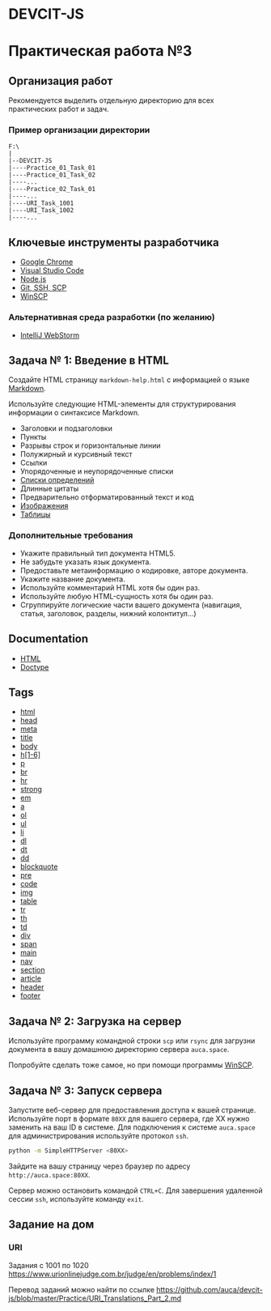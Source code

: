 # DEVCIT-JS
Практическая работа №3
======================

## Организация работ

Рекомендуется выделить отдельную директорию для всех практических работ и задач.

### Пример организации директории

```
F:\
|
|--DEVCIT-JS
|----Practice_01_Task_01
|----Practice_01_Task_02
|----...
|----Practice_02_Task_01
|----...
|----URI_Task_1001
|----URI_Task_1002
|----...
```

## Ключевые инструменты разработчика

* [Google Chrome](https://www.google.com/chrome)
* [Visual Studio Code](https://code.visualstudio.com)
* [Node.js](https://nodejs.org/en)
* [Git, SSH, SCP](https://git-scm.com/)
* [WinSCP](https://winscp.net/eng/downloads.php)

### Альтернативная среда разработки (по желанию)

* [IntelliJ WebStorm](https://www.jetbrains.com/webstorm)

## Задача № 1: Введение в HTML

Создайте HTML страницу `markdown-help.html` с информацией о языке [Markdown](https://daringfireball.net/projects/markdown/).

Используйте следующие HTML-элементы для структурирования информации о синтаксисе Markdown.

* Заголовки и подзаголовки
* Пункты
* Разрывы строк и горизонтальные линии
* Полужирный и курсивный текст
* Ссылки
* Упорядоченные и неупорядоченные списки
* [Списки определений](http://kramdown.gettalong.org/syntax.html#definition-lists)
* Длинные цитаты
* Предварительно отформатированный текст и код
* [Изображения](https://github.com/dcurtis/markdown-mark)
* [Таблицы](http://kramdown.gettalong.org/syntax.html#tables)

### Дополнительные требования

* Укажите правильный тип документа HTML5.
* Не забудьте указать язык документа.
* Предоставьте метаинформацию о кодировке, авторе документа.
* Укажите название документа.
* Используйте комментарий HTML хотя бы один раз.
* Используйте любую HTML-сущность хотя бы один раз.
* Сгруппируйте логические части вашего документа (навигация, статья, заголовок, разделы, нижний колонтитул…)

## Documentation

* [HTML](https://developer.mozilla.org/ru/docs/Glossary/HTML)
* [Doctype](https://developer.mozilla.org/ru/docs/Glossary/Doctype)

## Tags

* [html](https://developer.mozilla.org/ru/docs/Web/HTML/Element/html)
* [head](https://developer.mozilla.org/ru/docs/Web/HTML/Element/head)
* [meta](https://developer.mozilla.org/ru/docs/Web/HTML/Element/meta)
* [title](https://developer.mozilla.org/ru/docs/Web/HTML/Element/title)
* [body](https://developer.mozilla.org/ru/docs/Web/HTML/Element/body)
* [h\[1-6\]](https://developer.mozilla.org/ru/docs/Web/HTML/Element/Heading_Elements)
* [p](https://developer.mozilla.org/ru/docs/Web/HTML/Element/p)
* [br](https://developer.mozilla.org/ru/docs/Web/HTML/Element/br)
* [hr](https://developer.mozilla.org/ru/docs/Web/HTML/Element/hr)
* [strong](https://developer.mozilla.org/ru/docs/Web/HTML/Element/strong)
* [em](https://developer.mozilla.org/ru/docs/Web/HTML/Element/em)
* [a](https://developer.mozilla.org/ru/docs/Web/HTML/Element/a)
* [ol](https://developer.mozilla.org/ru/docs/Web/HTML/Element/ol)
* [ul](https://developer.mozilla.org/ru/docs/Web/HTML/Element/ul)
* [li](https://developer.mozilla.org/ru/docs/Web/HTML/Element/li)
* [dl](https://developer.mozilla.org/ru/docs/Web/HTML/Element/dl)
* [dt](https://developer.mozilla.org/ru/docs/Web/HTML/Element/dt)
* [dd](https://developer.mozilla.org/ru/docs/Web/HTML/Element/dd)
* [blockquote](https://developer.mozilla.org/ru/docs/Web/HTML/Element/blockquote)
* [pre](https://developer.mozilla.org/ru/docs/Web/HTML/Element/pre)
* [code](https://developer.mozilla.org/ru/docs/Web/HTML/Element/code)
* [img](https://developer.mozilla.org/ru/docs/Web/HTML/Element/img)
* [table](https://developer.mozilla.org/ru/docs/Web/HTML/Element/table)
* [tr](https://developer.mozilla.org/ru/docs/Web/HTML/Element/tr)
* [th](https://developer.mozilla.org/ru/docs/Web/HTML/Element/th)
* [td](https://developer.mozilla.org/ru/docs/Web/HTML/Element/td)
* [div](https://developer.mozilla.org/ru/docs/Web/HTML/Element/div)
* [span](https://developer.mozilla.org/ru/docs/Web/HTML/Element/span)
* [main](https://developer.mozilla.org/ru/docs/Web/HTML/Element/main)
* [nav](https://developer.mozilla.org/ru/docs/Web/HTML/Element/nav)
* [section](https://developer.mozilla.org/ru/docs/Web/HTML/Element/section)
* [article](https://developer.mozilla.org/ru/docs/Web/HTML/Element/article)
* [header](https://developer.mozilla.org/ru/docs/Web/HTML/Element/header)
* [footer](https://developer.mozilla.org/ru/docs/Web/HTML/Element/footer)

## Задача № 2: Загрузка на сервер

Используйте программу командной строки `scp` или `rsync` для загрузни документа в вашу домашнюю директорию сервера `auca.space`.

Попробуйте сделать тоже самое, но при помощи программы [WinSCP]( https://winscp.net/eng/downloads.php).

## Задача № 3: Запуск сервера

Запустите веб-сервер для предоставления доступа к вашей странице. Используйте порт в формате `80XX` для вашего сервера, где XX нужно заменить на ваш ID в системе. Для подключения к системе `auca.space` для администрирования используйте протокол `ssh`.

```bash
python -m SimpleHTTPServer <80XX>
```

Зайдите на вашу страницу через браузер по адресу `http://auca.space:80XX`.

Сервер можно остановить командой `CTRL+C`. Для завершения удаленной сессии `ssh`, используйте команду `exit`.

## Задание на дом

### URI

Задания с 1001 по 1020 <https://www.urionlinejudge.com.br/judge/en/problems/index/1>

Перевод заданий можно найти по ссылке <https://github.com/auca/devcit-js/blob/master/Practice/URI_Translations_Part_2.md>
